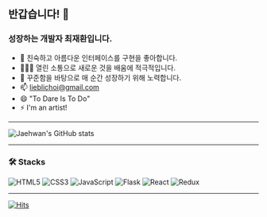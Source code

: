 ## 반갑습니다! 👋 
### 성장하는 개발자 최재환입니다.
- 🎨 친숙하고 아름다운 인터페이스를 구현을 좋아합니다. 
- 🧑🏻‍🏫 열린 소통으로 새로운 것을 배움에 적극적입니다. 
- 🏃 꾸준함을 바탕으로 매 순간 성장하기 위해 노력합니다.
- 📫 lieblichoi@gmail.com 
- 😄 "To Dare Is To Do"
- ⚡ I'm an artist!
***
![Jaehwan's GitHub stats](https://github-readme-stats.vercel.app/api?username=lieblichoi&theme=react&show_icons=true)
***
### 🛠 Stacks 
![HTML5](https://img.shields.io/badge/HTML5-E34F26?style=flat-square&logo=HTML5&logoColor=white) ![CSS3](https://img.shields.io/badge/CSS3-1572B6?style=flat-square&logo=CSS3&logoColor=white) ![JavaScript](https://img.shields.io/badge/JavaScript-F7DF1E?style=flat-square&logo=JavaScript&logoColor=black)  ![Flask](https://img.shields.io/badge/Flask-000000?style=flat-square&logo=Flask&logoColor=white) ![React](https://img.shields.io/badge/React-61DAFB?style=flat-square&logo=React&logoColor=black) ![Redux](https://img.shields.io/badge/Redux-764ABC?style=flat-square&logo=Redux&logoColor=white) 
***
[![Hits](https://hits.seeyoufarm.com/api/count/incr/badge.svg?url=https%3A%2F%2Fgithub.com%2Flieblichoi&count_bg=%233DC8B9&title_bg=%23555555&icon=&icon_color=%23E7E7E7&title=Hits&edge_flat=true)](https://hits.seeyoufarm.com)
